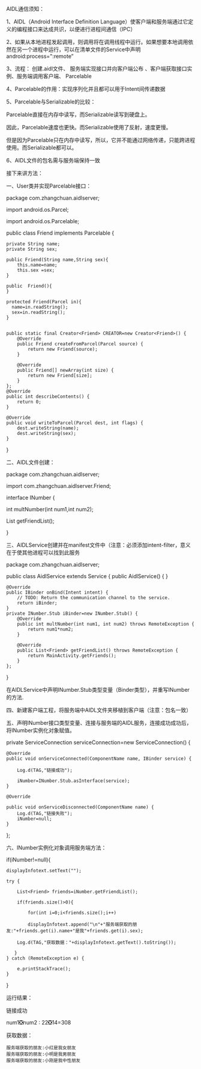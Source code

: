 AIDL通信须知：

1、AIDL（Android Interface Definition Language）使客户端和服务端通过它定义的编程接口来达成共识，以便进行进程间通信（IPC）

2、如果从本地进程发起调用，则调用将在调用线程中运行。如果想要本地调用依然在另一个进程中运行，可以在清单文件的Service中声明android:process=":remote”

3、流程： 创建.aidl文件、 服务端实现接口并向客户端公布 、客户端获取接口实例、服务端调用客户端、 Parcelable

4、Parcelable的作用：实现序列化并且都可以用于Intent间传递数据

5、Parcelable与Serializable的比较：

Parcelable直接在内存中读写，而Serializable读写到硬盘上。

因此，Parcelable速度也更快。而Serializable使用了反射，速度更慢。

但是因为Parcelable只在内存中读写，所以，它并不能通过网络传递，只能跨进程使用。而Serializable都可以。

6、AIDL文件的包名需与服务端保持一致

接下来讲方法：

一、User类并实现Parcelable接口：

package com.zhangchuan.aidlserver;

import android.os.Parcel;

import android.os.Parcelable;

public class Friend  implements Parcelable {

    private String name;
    private String sex;
    
    public Friend(String name,String sex){
        this.name=name;
        this.sex =sex;
    }

    public  Friend(){
    }

    protected Friend(Parcel in){
      name=in.readString();
      sex=in.readString();
    }


    public static final Creator<Friend> CREATOR=new Creator<Friend>() {
        @Override
        public Friend createFromParcel(Parcel source) {
            return new Friend(source);
        }

        @Override
        public Friend[] newArray(int size) {
            return new Friend[size];
        }
    };
    @Override
    public int describeContents() {
        return 0;
    }

    @Override
    public void writeToParcel(Parcel dest, int flags) {
        dest.writeString(name);
        dest.writeString(sex);
    }
}

二、AIDL文件创建：

package com.zhangchuan.aidlserver;

import com.zhangchuan.aidlserver.Friend;

interface INumber {

 int multNumber(int num1,int num2);
 
 List<Friend> getFriendList();
    
}

三、AIDLService创建并在manifest文件中（注意：必须添加intent-filter，意义在于使其他进程可以找到此服务

package com.zhangchuan.aidlserver;


public class AidlService extends Service {
    public AidlService() {
    }

    @Override
    public IBinder onBind(Intent intent) {
        // TODO: Return the communication channel to the service.
        return iBinder;
    }
    private INumber.Stub iBinder=new INumber.Stub() {
        @Override
        public int multNumber(int num1, int num2) throws RemoteException {
            return num1*num2;
        }

        @Override
        public List<Friend> getFriendList() throws RemoteException {
            return MainActivity.getFriends();
        }
    };
}
<service
    android:name=".AidlService"
    android:enabled="true"
    android:exported="true"
    android:process=":remote">
    <intent-filter>
        <action android:name="service.jisuan"/>
    </intent-filter>

</service>

在AIDLService中声明INumber.Stub类型变量（Binder类型），并重写INumber 的方法.

四、新建客户端工程，将服务端中AIDL文件夹移植到客户端（注意：包名一致）

五、声明INumber接口类型变量、连接与服务端的AIDL服务，连接成功成功后，将INumber实例化对象赋值。

private ServiceConnection serviceConnection=new ServiceConnection() {

    @Override
    public void onServiceConnected(ComponentName name, IBinder service) {
    
        Log.d(TAG,"链接成功");
        
        iNumber=INumber.Stub.asInterface(service);
    }

    @Override
    
    public void onServiceDisconnected(ComponentName name) {
        Log.d(TAG,"链接失败");
        iNumber=null;
    }
};

六、INumber实例化对象调用服务端方法：

if(iNumber!=null){

    displayInfotext.setText("");
    
    try {
    
        List<Friend> friends=iNumber.getFriendList();
        
        if(friends.size()>0){
        
            for(int i=0;i<friends.size();i++)
            
            displayInfotext.append("\n"+"服务端获取的朋友:"+friends.get(i).name+"是我"+friends.get(i).sex);
        
        Log.d(TAG,"获取数据："+displayInfotext.getText().toString());
       
       }
    } catch (RemoteException e) {
    
        e.printStackTrace();
    }
}

运行结果：

链接成功

num1❎num2 : 22❎14=308

获取数据：

    服务端获取的朋友:小红是我女朋友
    服务端获取的朋友:小明是我男朋友
    服务端获取的朋友:小刚是我中性朋友






